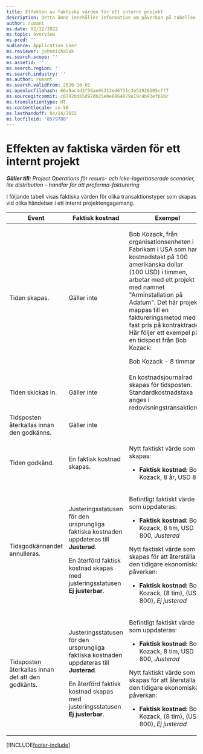 ```yaml
---
title: Effekten av faktiska värden för ett internt projekt
description: Detta ämne innehåller information om påverkan på tabellen Faktiska värden vid olika händelser för ett internt projekt i Microsoft Dynamics 365 Project Operations.
author: rumant
ms.date: 02/22/2022
ms.topic: overview
ms.prod: ''
audience: Application User
ms.reviewer: johnmichalak
ms.search.scope: ''
ms.assetid: ''
ms.search.region: ''
ms.search.industry: ''
ms.author: rumant
ms.search.validFrom: 2020-10-01
ms.openlocfilehash: 66a9ac4d2f56ae95313ed6731c3e51926105cff7
ms.sourcegitcommit: c0792bd65d92db25e0e8864879a19c4b93efb10c
ms.translationtype: HT
ms.contentlocale: sv-SE
ms.lasthandoff: 04/14/2022
ms.locfileid: "8579788"
---
```

# <a name="actuals-impact-for-an-internal-project"></a>Effekten av faktiska värden för ett internt projekt

_**Gäller till:** Project Operations för resurs- och icke-lagerbaserade scenarier, lite distribution – handlar för att proforma-fakturering_

I följande tabell visas faktiska värden för olika transaktionstyper som skapas vid olika händelser i ett internt projektengagemang.

| Event | Faktisk kostnad | Exempel |
|---|---|---|
| Tiden skapas. | Gäller inte | <p>Bob Kozack, från organisationsenheten i Fabrikam i USA som har en kostnadstakt på 100 amerikanska dollar (100 USD) i timmen, arbetar med ett projekt med namnet "Arminstallation på Adatum". Det här projektet mappas till en faktureringsmetod med fast pris på kontraktraden. Här följer ett exempel på en tidspost från Bob Kozack:</p><p>Bob Kozack - 8 timmar</p> |
| Tiden skickas in. | Gäller inte | En kostnadsjournalrad skapas för tidsposten. Standardkostnadstaxa anges i redovisningstransaktionen. |
| Tidsposten återkallas innan den godkänns. | Gäller inte | |
| Tiden godkänd. | En faktisk kostnad skapas. | <p>Nytt faktiskt värde som skapas:</p><ul><li>**Faktisk kostnad:** Bob Kozack, 8 år, USD 800</li></ul> |
| Tidsgodkännandet annulleras. | <p>Justeringsstatusen för den ursprungliga faktiska kostnaden uppdateras till **Justerad**.</p><p>En återförd faktisk kostnad skapas med justeringsstatusen **Ej justerbar**.</p> | <p>Befintligt faktiskt värde som uppdateras:</p><ul><li>**Faktisk kostnad:** Bob Kozack, 8 tim, USD 800, *Justerad*</li></ul><p>Nytt faktiskt värde som skapas för att återställa den tidigare ekonomiska påverkan:</p><ul><li>**Faktisk kostnad:** Bob Kozack, (8 tim), (USD 800), *Ej justerad*</li></ul> |
| Tidsposten återkallas innan det att den godkänts. | <p>Justeringsstatusen för den ursprungliga faktiska kostnaden uppdateras till **Justerad**.</p><p>En återförd faktisk kostnad skapas med justeringsstatusen **Ej justerbar**.</p> | <p>Befintligt faktiskt värde som uppdateras:</p><ul><li>**Faktisk kostnad:** Bob Kozack, 8 tim, USD 800, *Justerad*</li></ul><p>Nytt faktiskt värde som skapas för att återställa den tidigare ekonomiska påverkan:</p><ul><li>**Faktisk kostnad:** Bob Kozack, (8 tim), (USD 800), *Ej justerad*</li></ul> |

[!INCLUDE[footer-include](../includes/footer-banner.md)]
